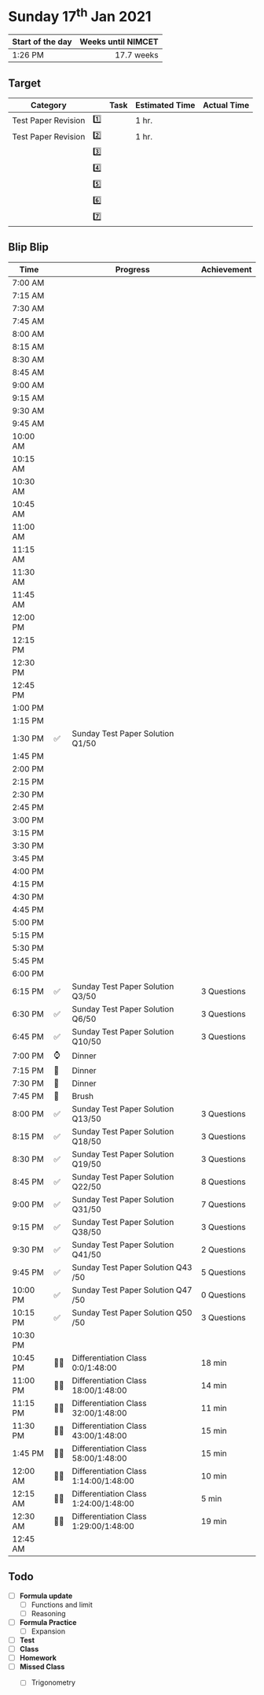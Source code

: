 # Sunday 17<sup>th</sup> Jan 2021

| Start of the day | Weeks until NIMCET |
| ---------------- | -----------------: |
| 1:26 PM          |         17.7 weeks |

## Target

| Category            |      | Task | Estimated Time | Actual Time |
| ------------------- | ---: | ---- | -------------- | ----------- |
| Test Paper Revision |    1️⃣ |      | 1 hr.          |             |
| Test Paper Revision |    2️⃣ |      | 1 hr.          |             |
|                     |    3️⃣ |      |                |             |
|                     |    4️⃣ |      |                |             |
|                     |    5️⃣ |      |                |             |
|                     |    6️⃣ |      |                |             |
|                     |    7️⃣ |      |                |             |


## Blip Blip

| Time     |      | Progress                              | Achievement |
| -------- | ---- | ------------------------------------- | ----------- |
| 7:00 AM  |      |                                       |             |
| 7:15 AM  |      |                                       |             |
| 7:30 AM  |      |                                       |             |
| 7:45 AM  |      |                                       |             |
| 8:00 AM  |      |                                       |             |
| 8:15 AM  |      |                                       |             |
| 8:30 AM  |      |                                       |             |
| 8:45 AM  |      |                                       |             |
| 9:00 AM  |      |                                       |             |
| 9:15 AM  |      |                                       |             |
| 9:30 AM  |      |                                       |             |
| 9:45 AM  |      |                                       |             |
| 10:00 AM |      |                                       |             |
| 10:15 AM |      |                                       |             |
| 10:30 AM |      |                                       |             |
| 10:45 AM |      |                                       |             |
| 11:00 AM |      |                                       |             |
| 11:15 AM |      |                                       |             |
| 11:30 AM |      |                                       |             |
| 11:45 AM |      |                                       |             |
| 12:00 PM |      |                                       |             |
| 12:15 PM |      |                                       |             |
| 12:30 PM |      |                                       |             |
| 12:45 PM |      |                                       |             |
| 1:00 PM  |      |                                       |             |
| 1:15 PM  |      |                                       |             |
| 1:30 PM  | ✅    | Sunday Test Paper Solution Q1/50      |             |
| 1:45 PM  |      |                                       |             |
| 2:00 PM  |      |                                       |             |
| 2:15 PM  |      |                                       |             |
| 2:30 PM  |      |                                       |             |
| 2:45 PM  |      |                                       |             |
| 3:00 PM  |      |                                       |             |
| 3:15 PM  |      |                                       |             |
| 3:30 PM  |      |                                       |             |
| 3:45 PM  |      |                                       |             |
| 4:00 PM  |      |                                       |             |
| 4:15 PM  |      |                                       |             |
| 4:30 PM  |      |                                       |             |
| 4:45 PM  |      |                                       |             |
| 5:00 PM  |      |                                       |             |
| 5:15 PM  |      |                                       |             |
| 5:30 PM  |      |                                       |             |
| 5:45 PM  |      |                                       |             |
| 6:00 PM  |      |                                       |             |
| 6:15 PM  | ✅    | Sunday Test Paper Solution Q3/50      | 3 Questions |
| 6:30 PM  | ✅    | Sunday Test Paper Solution Q6/50      | 3 Questions |
| 6:45 PM  | ✅    | Sunday Test Paper Solution Q10/50     | 3 Questions |
| 7:00 PM  | ⌚    | Dinner                                |             |
| 7:15 PM  | 🍴    | Dinner                                |             |
| 7:30 PM  | 🍴    | Dinner                                |             |
| 7:45 PM  | 🦷    | Brush                                 |             |
| 8:00 PM  | ✅    | Sunday Test Paper Solution Q13/50     | 3 Questions |
| 8:15 PM  | ✅    | Sunday Test Paper Solution Q18/50     | 3 Questions |
| 8:30 PM  | ✅    | Sunday Test Paper Solution Q19/50     | 3 Questions |
| 8:45 PM  | ✅    | Sunday Test Paper Solution Q22/50     | 8 Questions |
| 9:00 PM  | ✅    | Sunday Test Paper Solution Q31/50     | 7 Questions |
| 9:15 PM  | ✅    | Sunday Test Paper Solution Q38/50     | 3 Questions |
| 9:30 PM  | ✅    | Sunday Test Paper Solution Q41/50     | 2 Questions |
| 9:45 PM  | ✅    | Sunday Test Paper Solution Q43 /50    | 5 Questions |
| 10:00 PM | ✅    | Sunday Test Paper Solution Q47 /50    | 0 Questions |
| 10:15 PM | ✅    | Sunday Test Paper Solution Q50 /50    | 3 Questions |
| 10:30 PM |      |                                       |             |
| 10:45 PM | 👨‍🏫   | Differentiation Class 0:0/1:48:00     | 18 min      |
| 11:00 PM | 👨‍🏫   | Differentiation Class 18:00/1:48:00   | 14 min      |
| 11:15 PM | 👨‍🏫   | Differentiation Class 32:00/1:48:00   | 11 min      |
| 11:30 PM | 👨‍🏫   | Differentiation Class 43:00/1:48:00   | 15 min      |
| 1:45 PM  | 👨‍🏫   | Differentiation Class 58:00/1:48:00   | 15 min      |
| 12:00 AM | 👨‍🏫   | Differentiation Class 1:14:00/1:48:00 | 10 min      |
| 12:15 AM | 👨‍🏫   | Differentiation Class 1:24:00/1:48:00 | 5 min       |
| 12:30 AM | 👨‍🏫   | Differentiation Class 1:29:00/1:48:00 | 19 min      |
| 12:45 AM |      |                                       |             |

## Todo

- [ ] **Formula update**
  - [ ] Functions and limit
  - [ ] Reasoning
- [ ] **Formula Practice**
  - [ ] Expansion
- [ ] **Test**
- [ ] **Class**
- [ ] **Homework**
- [ ] **Missed Class**
  - [ ] Trigonometry 

